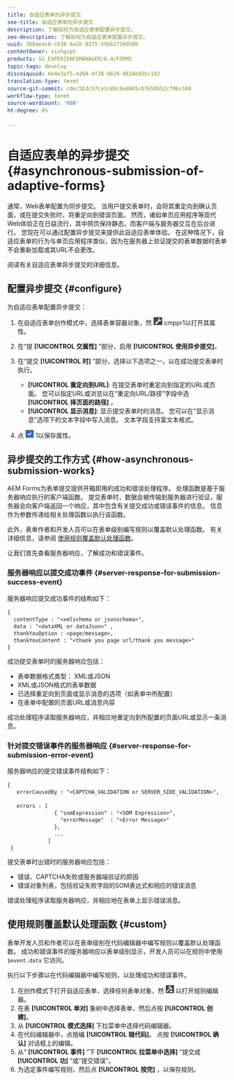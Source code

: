 ```yaml
---
title: 自适应表单的异步提交
seo-title: 自适应表单的异步提交
description: 了解如何为自适应表单配置异步提交。
seo-description: 了解如何为自适应表单配置异步提交。
uuid: 3b8aeac8-cb38-4a2b-8375-556b2736d58b
contentOwner: vishgupt
products: SG_EXPERIENCEMANAGER/6.4/FORMS
topic-tags: develop
discoiquuid: 6e4e3af5-4260-4f38-9b29-0818e92bc182
translation-type: tm+mt
source-git-commit: cdec5b3c57ce1c80c0ed6b5cb7650b52cf9bc340
workflow-type: tm+mt
source-wordcount: '668'
ht-degree: 0%

---
```



# 自适应表单的异步提交 {#asynchronous-submission-of-adaptive-forms}

通常，Web表单配置为同步提交。 当用户提交表单时，会将其重定向到确认页面，或在提交失败时，将重定向到错误页面。 然而，诸如单页应用程序等现代Web体验正在日益流行，其中网页保持静态，而客户端与服务器交互在后台进行。 您现在可以通过配置异步提交来提供此自适应表单体验。 在这种情况下，自适应表单的行为与单页应用程序类似，因为在服务器上验证提交的表单数据时表单不会重新加载或其URL不会更改。

阅读有关自适应表单异步提交的详细信息。

## 配置异步提交 {#configure}

为自适应表单配置异步提交：

1. 在自适应表单创作模式中，选择表单容器对象，然 ![后点按](assets/cmppr1.png) cmppr1以打开其属性。
1. 在“提 **[!UICONTROL 交属性]** ”部分，启用 **[!UICONTROL 使用异步提交]**。
1. 在“提交 **[!UICONTROL 时]** ”部分，选择以下选项之一，以在成功提交表单时执行。

   * **[!UICONTROL 重定向到URL]**: 在提交表单时重定向到指定的URL或页面。 您可以指定URL或浏览以在“重定向URL/路径”字段中选 **[!UICONTROL 择页面的路径]** 。
   * **[!UICONTROL 显示消息]**: 显示提交表单时的消息。 您可以在“显示消息”选项下的文本字段中写入消息。 文本字段支持富文本格式。

1. 点 ![按check-button](assets/check-button1.png) 1以保存属性。

## 异步提交的工作方式 {#how-asynchronous-submission-works}

AEM Forms为表单提交提供开箱即用的成功和错误处理程序。 处理函数是基于服务器响应执行的客户端函数。 提交表单时，数据会被传输到服务器进行验证，服务器会向客户端返回一个响应，其中包含有关提交成功或错误事件的信息。 信息作为参数传递给相关处理函数以执行该函数。

此外，表单作者和开发人员可以在表单级别编写规则以覆盖默认处理函数。 有关详细信息，请参阅 [使用规则覆盖默认处理函数](#custom)。

让我们首先查看服务器响应，了解成功和错误事件。

### 服务器响应以提交成功事件 {#server-response-for-submission-success-event}

服务器响应提交成功事件的结构如下：

```
{
  contentType : "<xmlschema or jsonschema>", 
  data : "<dataXML or dataJson>" , 
  thankYouOption : <page/message>, 
  thankYouContent : "<thank you page url/thank you message>"
}
```

成功提交表单时的服务器响应包括：

* 表单数据格式类型： XML或JSON
* XML或JSON格式的表单数据
* 已选择重定向到页面或显示消息的选项（如表单中所配置）
* 在表单中配置的页面URL或消息内容

成功处理程序读取服务器响应，并相应地重定向到所配置的页面URL或显示一条消息。

### 针对提交错误事件的服务器响应 {#server-response-for-submission-error-event}

服务器响应的提交错误事件结构如下：

```
{
   errorCausedBy : "<CAPTCHA_VALIDATION or SERVER_SIDE_VALIDATION>",

   errors : [
               { "somExpression" : "<SOM Expression>",
                 "errorMessage"  : "<Error Message>"
               },
               ...
             ]
 }
```

提交表单时出错时的服务器响应包括：

* 错误、CAPTCHA失败或服务器端验证的原因
* 错误对象列表，包括验证失败字段的SOM表达式和相应的错误消息

错误处理程序读取服务器响应，并相应地在表单上显示错误消息。

## 使用规则覆盖默认处理函数 {#custom}

表单开发人员和作者可以在表单级别在代码编辑器中编写规则以覆盖默认处理函数。 成功和错误事件的服务器响应以表单级别显示，开发人员可以在规则中使用 `$event.data` 它访问。

执行以下步骤以在代码编辑器中编写规则，以处理成功和错误事件。

1. 在创作模式下打开自适应表单，选择任何表单对象，然 ![后点按edit-rules1](assets/edit-rules1.png) 以打开规则编辑器。
1. 在表 **[!UICONTROL 单对]** 象树中选择表单，然后点按 **[!UICONTROL 创建]**。
1. 从 **[!UICONTROL 模式选择]** 下拉菜单中选择代码编辑器。
1. 在代码编辑器中，点按编 **[!UICONTROL 辑代码]**。 点按 **[!UICONTROL 确认]** 对话框上的编辑。
1. 从“ **[!UICONTROL 事件]** ”下 **[!UICONTROL 拉菜单中选择]** “提交成 **[!UICONTROL 功]** ”或“提交错误”。
1. 为选定事件编写规则，然后点 **[!UICONTROL 按完]** ，以保存规则。

